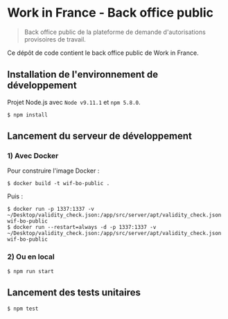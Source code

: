 # Work in France - Back office public

> Back office public de la plateforme de demande d'autorisations provisoires de travail.

Ce dépôt de code contient le back office public de Work in France.

## Installation de l'environnement de développement

Projet Node.js avec `Node v9.11.1` et `npm 5.8.0`.

```shell
$ npm install
```

## Lancement du serveur de développement

### 1) Avec Docker

Pour construire l'image Docker :

```shell
$ docker build -t wif-bo-public .
```

Puis :

```shell
$ docker run -p 1337:1337 -v ~/Desktop/validity_check.json:/app/src/server/apt/validity_check.json wif-bo-public
$ docker run --restart=always -d -p 1337:1337 -v ~/Desktop/validity_check.json:/app/src/server/apt/validity_check.json wif-bo-public
```

### 2) Ou en local

```shell
$ npm run start
```

## Lancement des tests unitaires

```shell
$ npm test
```
